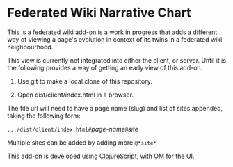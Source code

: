 # Federated Wiki Narrative Chart


This is a federated wiki add-on is a work in progress that adds a different way of viewing a page's
evolution in context of its twins in a federated wiki neighbourhood.

This view is currently not integrated into either the client, or server. Until it is the following
provides a way of getting an early view of this add-on.



1. Use git to make a local clone of this repository.

1. Open dist/client/index.html in a browser.


The file url will need to have a page name (slug) and list of sites appended, taking the
following form:

`.../dist/client/index.html#`*page-name*`@`*site*

Multiple sites can be added by adding more `@*site*`







This add-on is developed using [ClojureScript](http://clojure.org/clojurescript), with
[OM](https://github.com/swannodette/om) for the UI.
